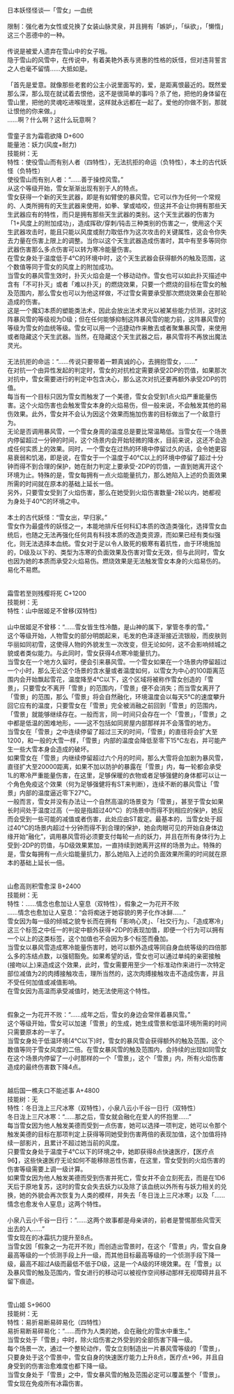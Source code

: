 <title>雪女</title>
<meta name="GENERATOR" content="WinCHM">
<meta http-equiv="Content-Type" content="text/html; charset=gb2312">
<br>日本妖怪怪谈—「雪女」—血统
<br> 
<br>限制：强化者为女性或兑换了女装山脉灵泉，并且拥有「嫉妒」，「纵欲」，「懒惰」这三个恶德中的一种。
<br> 
<br>传说是被爱人遗弃在雪山中的女子哦。
<br>隐于雪山的风雪中，在传说中，有着美艳外表与贤惠的性格的妖怪，但对违背誓言之人也毫不留情……大抵如是。
<br> 
<br>「首先是爱意。就像那些老套的公主小说里面写的，爱，是距离恨最近的。既然爱那么深，那么现在就试着去恨他，这不是很简单的事吗？杀了他，把他的身体留在雪山里，把他的灵魂吃进喉咙里，这样就永远都在一起了。爱他的你做不到，那就让恨他的你来做。」
<br>……啊？什么啊？这什么玩意啊？
<br> 
<br>雪童子言为霜雹欲降 D+600
<br>能量池：妖力(风度+耐力)
<br>技能树：无
<br>特性：使役雪山而有别人者（四特性），无法抗拒的命运（负特性），本土的古代妖怪（负特性）
<br>使役雪山而有别人者：“……善于操控风雪。”
<br>从这个等级开始，雪女渐渐出现有别于人的特点。
<br>雪女获得一个新的天生武器，即是有如臂使的暴风雪。它可以作为任何一个常规的、人类所拥有的天生武器来使用，如拳、掌或啮咬，但这并不会让你拥有那些天生武器应有的特性，而只是拥有那些天生武器的类别。这个天生武器的伤害为「1+风度上的附加成功」，造成挥砍/穿刺/钝击三种类别的伤害之一，使用这个天生武器攻击时，能且只能以风度或耐力取低作为这次攻击的关键属性，这会令你失去力量在伤害上限上的调整。当你以这个天生武器造成伤害时，其中有至多等同你武器伤害那么多点伤害可以转为寒冷能量伤害。
<br>在雪女身处于温度低于4℃的环境中时，这个天生武器会获得额外的触及范围，这个数值等同于雪女的风度上的附加成功。
<br>当雪女的暴风雪生效时，扑灭火焰会是一个移动动作。雪女也可以如此扑灭描述中含有「不可扑灭」或者「难以扑灭」的燃烧效果，只要一个燃烧的目标在雪女的触及范围内，那么雪女也可以为他这样做，不过雪女需要承受那次燃烧效果会在那轮造成的伤害。
<br>这是一个魔幻本质的塑能类法术，因此会放出法术灵光以被某些能力侦测，这时这阵暴风雪的等级视为D级；但在任何能够抑制这阵暴风雪的能力前，这阵暴风雪的等级为雪女的血统等级。雪女可以用一个迅捷动作来散去或者聚集暴风雪，来使用或者隐藏这个天生武器。当然，在隐藏这个天生武器之后，暴风雪将不再放出魔法灵光。
<br>
<br>无法抗拒的命运：“……传说只要带着一颗真诚的心，去拥抱雪女，……”
<br>在对抗一个由异性发起的判定时，雪女的对抗检定需要承受2DP的罚值，如果那次对抗中，雪女需要进行的判定中包含决心，那么这次对抗还要再额外承受2DP的罚值。
<br>每当有一个目标只因为雪女而触发了一个美德，雪女会受到1点火焰严重能量伤害。这个火焰伤害也会触发雪女本身的火焰易伤，但一般来说，不会触发其他的易伤效果。此外，雪女并不会认为因这个效果而施加伤害的目标做出了一个敌意行为。
<br>无论是否调用暴风雪，一个雪女身周的温度总是要比常温略低。当雪女在一个场景内停留超过一分钟的时间，这个场景内会开始轻微的降水，目前来说，这还不会造成任何实质上的效果。同时，一个雪女在过热的环境中停留过久的话，会令她更容易衰弱和饥渴，即是说，在雪女于一个温度于40℃以上的环境中停留了超过十分钟而得不到合理的保护，她在耐力判定上要承受-2DP的罚值，一直到她离开这个环境为止。特殊的是，雪女每拥有一点火焰能量抗力，那么她陷入上述的负面效果所需的时间就在原本的基础上延长一倍。
<br>另外，只要雪女受到了火焰伤害，那么在她受到火焰伤害数量-2轮以内，她都视为身处于40℃的环境之中。
<br> 
<br>本土的古代妖怪：“雪女出，早归家。”
<br>雪女作为最盛传的妖怪之一，本能地排斥任何科幻本质的改造类强化，选择雪女血统后，也随之无法再强化任何具有科技本质的改造类资源，而如果已经有类似强化，则无法选择本血统。雪女对于足以令人致死的极寒有着抗性，由于环境施加的，D级及以下的、类型为冻寒的负面效果及伤害对雪女无效，但与此同时，雪女也因为她的本质而承受2火焰易伤。燃烧效果是无法触发雪女本身的火焰易伤的。易化不易燃。
<br>
<br>
<br>霜雪若至则残樱将死 C+1200
<br>技能树：无
<br>特性：山中居姬足不曾移(双特性)
<br>
<br>山中居姬足不曾移：“……雪女皆生性冷酷，是山神的属下，掌管冬季的雪。”
<br>这个等级开始，人物雪女的部分明朗起来，毛发的色泽逐渐接近流银般，而皮肤则华丽如同初雪，这使得人物的外貌发生一次改变，但无论如何，这不会影响倾城之貌或者类似能力。与此同时，雪女获得4点寒冷能量抗力。
<br>当雪女在一个地方久留时，便会引来暴风雪。一个雪女如果在一个场景内停留超过一个小时，那么无论这个场景的含水量或者温度如何，以雪女为中心的100距离范围内会开始飘起雪花，温度降至4℃以下，这个区域将被称作雪女创造的「雪景」，只要雪女不离开「雪景」的范围内，「雪景」便不会消失；而当雪女离开了「雪景」的范围，那么「雪景」将会自然融化，环境温度会以每天5℃的速度攀升回它应有的温度，只要雪女在「雪景」完全被消融之前回到「雪景」的范围内，「雪景」就能够继续存在。一般而言，同一时间只会存在一个「雪景」，「雪景」之中都是低温的困难地形，——这不包括如同房屋内部那样并不会落雪的地方。
<br>当雪女在「雪景」之中连续停留了超过三天的时间，「雪景」的直径将会扩大至1200，和一般的大雪一样，「雪景」内部的温度会降低至零下15℃左右，并可能产生一些大雪本身会造成的破坏。
<br>如果雪女在「雪景」内继续停留超过六个月的时间，那么大雪将会加剧为暴风雪，直径扩大至20000距离，如果不加以防护的暴露在「雪景」内，每一轮都会承受1L的寒冷严重能量伤害，在这里，足够保暖的衣物或者足够强健的身体都可以让一个角色免疫这个效果（何为足够强健将有ST来判断），连续不断的暴风雪让「雪景」内部的温度逼近零下27℃。
<br>一般而言，雪女并没有办法让一个自然高温的场景变为「雪景」，甚至于雪女如果长时间处于温度过高（一般是指超过40℃）的场景中而得不到相应的保护，她反而会受到一些可能的减值或者伤害，此处应由ST裁定。最基本的，当雪女处于超过40℃的场景内超过十分钟而得不到合理的保护，她会肉眼可见的开始自身体边缘开始“融化”，调用暴风雪将必须要支付每轮一点的妖力，并且在所有身体行为上受到-2DP的罚值，与D级效果累加，一直持续到她离开这样的场景为止。特殊的是，雪女每拥有一点火焰能量抗力，那么她陷入上述的负面效果所需的时间就在原本的基础上延长一倍。
<br> 
<br> 
<br>山愈高则积雪愈深 B+2400
<br>技能树：无
<br>特性：……情念也愈加让人窒息（双特性），假象之一为花开不败
<br>……情念也愈加让人窒息：“会将痴迷于她容貌的男子化作冰鲜……”
<br>雪女因为每一级的倾城之貌专长而在拥有「影响心灵」、「社交行为」、「造成寒冷」这三个标签之中任一的判定中额外获得+2DP的表现加值，即便一个行为可以拥有一个以上的这类标签，这个加值也不会因为多个标签而叠加。
<br>当雪女以暴风雪造成寒冷能量伤害时，她可以额外造成等同自身血统等级的四倍那么多的冻结点数，以强韧豁免。如果希望的话，雪女也可以通过单纯的亲密接触(接吻以上)来造成这个效果，此时，雪女需要用至少一个标准动作来进行一次特定部位减值为2的肉搏接触攻击，理所当然的，这次肉搏接触攻击不造成伤害，并且不受任何加值或减值影响。
<br>在雪女因为高温而承受减值时，她无法使用这个特性。
<br>
<br>
<br>假象之一为花开不败：“……成年之后，雪女的身边会常伴着暴风雪。”
<br>这个等级开始，雪女可以加速「雪景」的生成，她生成雪景和低温环境所需的时间只需要原本的一半了。
<br>当雪女身处于低温环境(4℃以下)时，雪女的暴风雪会获得额外的触及范围，这个数值等同于雪女风度的二倍。在雪女暴风雪的触及范围内，会持续的出现如同雪女在这个场景内停留了一小时那样的一个「雪景」，这个「雪景」内，所有火焰伤害造成的最终伤害数下降4点。
<br> 
<br> 
<br>越后国一樵夫口不能述事 A+4800
<br>技能树：无
<br>特性：冬日泷上三尺冰寒（双特性），小泉八云小千谷一日行（双特性）
<br>冬日泷上三尺冰寒：“……那之后，雪女就会融化在爱人的怀抱里……”
<br>每当雪女因为他人触发美德而受到一点伤害，她可以选择一项判定，她可以令那个触发美德的目标在那项判定上获得等同她受到伤害两倍的表现加值，这个加值将持续一部影片，且累计不超过她当前的风度。
<br>只要雪女身处于温度于4℃以下的环境之中，她即获得8点快速医疗，【医疗点96】，这些快速医疗无论如何不能移除恶性伤害，在这里，雪女受到的火焰伤害的伤害等级需要上调一级计算。
<br>如果雪女因为他人触发美德而受到伤害并死亡，雪女并不会立刻死去，而是在1D6天后于原地复苏，这时的雪女会失去妖力以及除了该血统以外所有与妖力相关的兑换，她的外貌会再次恢复为人类的模样，并失去「冬日泷上三尺冰寒」以及「……情念也愈发令人窒息」这两个特性。
<br>
<br>小泉八云小千谷一日行：“……这两个故事都是母亲讲的，前者是警惕那些风雪天出去的人……”
<br>雪女现在的冰霜抗力提升至8点。
<br>当雪女因「假象之一为花开不败」而创造出雪景时，在这个「雪景」内，雪女自身最高等级的一个侦测手段上升一级，而其他目标最高等级的一个侦测手段下降一级，最高不超过A级而最低不低于D级，这是一个A级的环境效果。在「雪景」以及暴风雪的触及范围内，雪女进行的移动可以被视作空间移动那样无视障碍并且不留下痕迹。
<br> 
<br> 
<br>雪山姬 S+9600
<br>技能树：无
<br>特性：易折易断易碎易化（四特性）
<br>易折易断易碎易化：“……而作为人类的她，会在融化的雪水中重生。”
<br>当雪女处于「雪景」中时，除火焰伤害之外受到的全部伤害下降一级。
<br>每个场景一次，通过一个整轮动作，雪女立刻制造出一片暴风雪等级的「雪景」，只要身处于这个雪景中，雪女自身的快速医疗能力上升8点，医疗点+96，并且自身受到的伤害治愈难度也都下降一级。
<br>当雪女身处于「雪景」之中，雪女暴风雪的触及范围必定可以覆盖整个「雪景」。
<br>雪女现在免疫所有冰霜伤害。
<br>